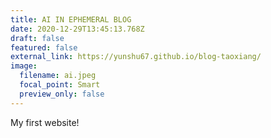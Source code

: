 ```yaml
---
title: AI IN EPHEMERAL BLOG
date: 2020-12-29T13:45:13.768Z
draft: false
featured: false
external_link: https://yunshu67.github.io/blog-taoxiang/
image:
  filename: ai.jpeg
  focal_point: Smart
  preview_only: false
---
```

My first website!
